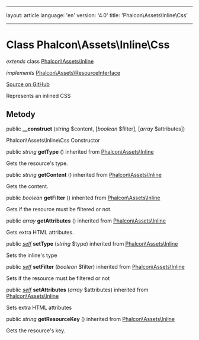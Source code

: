 * * *

layout: article language: 'en' version: '4.0' title: 'Phalcon\Assets\Inline\Css'

* * *

# Class **Phalcon\Assets\Inline\Css**

*extends* class [Phalcon\Assets\Inline](/4.0/en/api/Phalcon_Assets_Inline)

*implements* [Phalcon\Assets\ResourceInterface](/4.0/en/api/Phalcon_Assets_ResourceInterface)

<a href="https://github.com/phalcon/cphalcon/tree/v4.0.0/phalcon/assets/inline/css.zep" class="btn btn-default btn-sm">Source on GitHub</a>

Represents an inlined CSS

## Metody

public **__construct** (*string* $content, [*boolean* $filter], [*array* $attributes])

Phalcon\Assets\Inline\Css Constructor

public *string* **getType** () inherited from [Phalcon\Assets\Inline](/4.0/en/api/Phalcon_Assets_Inline)

Gets the resource's type.

public *string* **getContent** () inherited from [Phalcon\Assets\Inline](/4.0/en/api/Phalcon_Assets_Inline)

Gets the content.

public *boolean* **getFilter** () inherited from [Phalcon\Assets\Inline](/4.0/en/api/Phalcon_Assets_Inline)

Gets if the resource must be filtered or not.

public *array* **getAttributes** () inherited from [Phalcon\Assets\Inline](/4.0/en/api/Phalcon_Assets_Inline)

Gets extra HTML attributes.

public [*self*](/4.0/en/api/Phalcon_Assets_Inline_Css) **setType** (*string* $type) inherited from [Phalcon\Assets\Inline](/4.0/en/api/Phalcon_Assets_Inline)

Sets the inline's type

public [*self*](/4.0/en/api/Phalcon_Assets_Inline_Css) **setFilter** (*boolean* $filter) inherited from [Phalcon\Assets\Inline](/4.0/en/api/Phalcon_Assets_Inline)

Sets if the resource must be filtered or not

public [*self*](/4.0/en/api/Phalcon_Assets_Inline_Css) **setAttributes** (*array* $attributes) inherited from [Phalcon\Assets\Inline](/4.0/en/api/Phalcon_Assets_Inline)

Sets extra HTML attributes

public *string* **getResourceKey** () inherited from [Phalcon\Assets\Inline](/4.0/en/api/Phalcon_Assets_Inline)

Gets the resource's key.